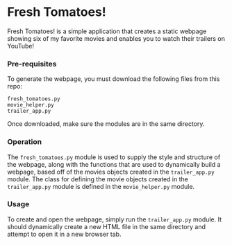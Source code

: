 # Fresh Tomatoes!

Fresh Tomatoes! is a simple application that creates a static webpage showing six of my favorite movies and enables you to watch their trailers on YouTube!

### Pre-requisites

To generate the webpage, you must download the following files from this repo:

    fresh_tomatoes.py
    movie_helper.py
    trailer_app.py
    
Once downloaded, make sure the modules are in the same directory.

### Operation
The `fresh_tomatoes.py` module is used to supply the style and structure of the webpage, along with the functions that are used to dynamically build a webpage, based off of the movies objects created in the `trailer_app.py` module. The class for defining the movie objects created in the `trailer_app.py` module is defined in the `movie_helper.py` module.

### Usage
To create and open the webpage, simply run the `trailer_app.py` module. It should dynamically create a new HTML file in the same directory and attempt to open it in a new browser tab.
